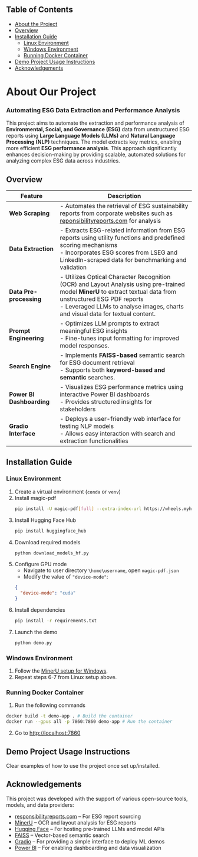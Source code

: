 ## Table of Contents
- [About the Project](#about-our-project)
- [Overview](#overview)
- [Installation Guide](#installation-guide)
  - [Linux Environment](#linux-environment)
  - [Windows Environment](#windows-environment)
  - [Running Docker Container](#running-docker-container)
- [Demo Project Usage Instructions](#demo-project-usage-instructions)
- [Acknowledgements](#acknowledgements)

# About Our Project
### Automating ESG Data Extraction and Performance Analysis

This project aims to automate the extraction and performance analysis of **Environmental, Social, and Governance (ESG)** data from unstructured ESG reports using **Large Language Models (LLMs)** and **Natural Language Processing (NLP)** techniques. The model extracts key metrics, enabling more efficient **ESG performance analysis**. This approach significantly enhances decision-making by providing scalable, automated solutions for analyzing complex ESG data across industries.

## Overview

| Feature                | Description |
|------------------------|-------------|
| **Web Scraping** | - Automates the retrieval of ESG sustainability reports from corporate websites such as [reponsibilityreports.com](https://www.responsibilityreports.com/) for analysis |
| **Data Extraction**  | - Extracts ESG-related information from ESG reports using utility functions and predefined scoring mechanisms <br /> - Incorporates ESG scores from LSEG and LinkedIn-scraped data for benchmarking and validation |
| **Data Pre-processing** | - Utilizes Optical Character Recognition (OCR) and Layout Analysis using pre-trained model **MinerU** to extract textual data from unstructured ESG PDF reports <br /> - Leveraged LLMs to analyse images, charts and visual data for textual content.|
| **Prompt Engineering**  | - Optimizes LLM prompts to extract meaningful ESG insights <br /> - Fine-tunes input formatting for improved model responses.|
| **Search Engine**     | - Implements **FAISS-based** semantic search for ESG document retrieval <br /> - Supports both **keyword-based and semantic** searches. |
| **Power BI Dashboarding** | - Visualizes ESG performance metrics using interactive Power BI dashboards <br /> - Provides structured insights for stakeholders |
| **Gradio Interface**  | - Deploys a user-friendly web interface for testing NLP models <br /> - Allows easy interaction with search and extraction functionalities |

## Installation Guide
### Linux Environment
1. Create a virtual environment (`conda` or `venv`)
2. Install magic-pdf
   ```bash
   pip install -U magic-pdf[full] --extra-index-url https://wheels.myhloli.com
   ```
3. Install Hugging Face Hub
   ```bash
   pip install huggingface_hub
   ```
4. Download required models
   ```bash
   python download_models_hf.py
   ```
5. Configure GPU mode
   - Navigate to user directory `\home\username`, open `magic-pdf.json`
   - Modify the value of `"device-mode"`:
    ```json
    {
      "device-mode": "cuda"
    }
    ```
6. Install dependencies
   ```bash
   pip install -r requirements.txt
   ```
8. Launch the demo
   ```bash
   python demo.py
   ```

### Windows Environment
1. Follow the [MinerU setup for Windows](https://github.com/opendatalab/MinerU/blob/master/docs/README_Windows_CUDA_Acceleration_en_US.md).
2. Repeat steps 6-7 from Linux setup above.

### Running Docker Container
1. Run the following commands
```bash
docker build -t demo-app . # Build the container
docker run --gpus all -p 7860:7860 demo-app # Run the container
```
2. Go to [http://localhost:7860](http://localhost:7860)

## Demo Project Usage Instructions
Clear examples of how to use the project once set up/installed.

## Acknowledgements
This project was developed with the support of various open-source tools, models, and data providers:

- [responsibilityreports.com](https://www.responsibilityreports.com/) – For ESG report sourcing
- [MinerU](https://github.com/opendatalab/MinerU) – OCR and layout analysis for ESG reports
- [Hugging Face](https://huggingface.co/) – For hosting pre-trained LLMs and model APIs
- [FAISS](https://github.com/facebookresearch/faiss) – Vector-based semantic search
- [Gradio](https://gradio.app/) – For providing a simple interface to deploy ML demos
- [Power BI](https://powerbi.microsoft.com/) – For enabling dashboarding and data visualization


  

